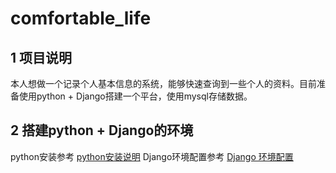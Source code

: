 # comfortable_life
## 1 项目说明
本人想做一个记录个人基本信息的系统，能够快速查询到一些个人的资料。目前准备使用python + Django搭建一个平台，使用mysql存储数据。
## 2 搭建python + Django的环境
python安装参考 [python安装说明](https://github.com/yunfei00/document/blob/master/software_instructions/python.md)
Django环境配置参考 [Django 环境配置](https://github.com/yunfei00/document/blob/master/software_instructions/python_lib/django.md)

<!--stackedit_data:
eyJoaXN0b3J5IjpbLTE4NDM0NjUyMzIsMTQ5MDk5MTk5OCwxMT
AxNTA5NTI0XX0=
-->